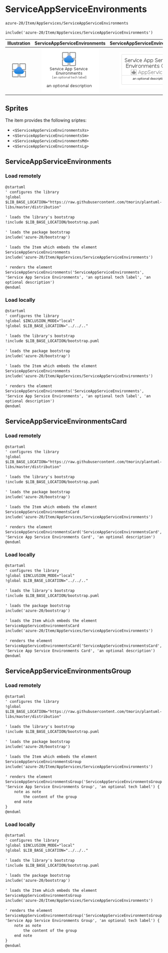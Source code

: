 # ServiceAppServiceEnvironments


```text
azure-20/Item/AppServices/ServiceAppServiceEnvironments
```

```text
include('azure-20/Item/AppServices/ServiceAppServiceEnvironments')
```



| Illustration | ServiceAppServiceEnvironments | ServiceAppServiceEnvironmentsCard | ServiceAppServiceEnvironmentsGroup |
| :---: | :---: | :---: | :---: |
| ![illustration for Illustration](../../../azure-20/Item/AppServices/ServiceAppServiceEnvironments.png) | ![illustration for ServiceAppServiceEnvironments](../../../azure-20/Item/AppServices/ServiceAppServiceEnvironments.Local.png) | ![illustration for ServiceAppServiceEnvironmentsCard](../../../azure-20/Item/AppServices/ServiceAppServiceEnvironmentsCard.Local.png) | ![illustration for ServiceAppServiceEnvironmentsGroup](../../../azure-20/Item/AppServices/ServiceAppServiceEnvironmentsGroup.Local.png) |



## Sprites
The item provides the following sriptes:

- `<$ServiceAppServiceEnvironmentsXs>`
- `<$ServiceAppServiceEnvironmentsSm>`
- `<$ServiceAppServiceEnvironmentsMd>`
- `<$ServiceAppServiceEnvironmentsLg>`





## ServiceAppServiceEnvironments

### Load remotely
```plantuml
@startuml
' configures the library
!global $LIB_BASE_LOCATION="https://raw.githubusercontent.com/tmorin/plantuml-libs/master/distribution"

' loads the library's bootstrap
!include $LIB_BASE_LOCATION/bootstrap.puml

' loads the package bootstrap
include('azure-20/bootstrap')

' loads the Item which embeds the element ServiceAppServiceEnvironments
include('azure-20/Item/AppServices/ServiceAppServiceEnvironments')

' renders the element
ServiceAppServiceEnvironments('ServiceAppServiceEnvironments', 'Service App Service Environments', 'an optional tech label', 'an optional description')
@enduml
```

### Load locally
```plantuml
@startuml
' configures the library
!global $INCLUSION_MODE="local"
!global $LIB_BASE_LOCATION="../../.."

' loads the library's bootstrap
!include $LIB_BASE_LOCATION/bootstrap.puml

' loads the package bootstrap
include('azure-20/bootstrap')

' loads the Item which embeds the element ServiceAppServiceEnvironments
include('azure-20/Item/AppServices/ServiceAppServiceEnvironments')

' renders the element
ServiceAppServiceEnvironments('ServiceAppServiceEnvironments', 'Service App Service Environments', 'an optional tech label', 'an optional description')
@enduml
```

## ServiceAppServiceEnvironmentsCard

### Load remotely
```plantuml
@startuml
' configures the library
!global $LIB_BASE_LOCATION="https://raw.githubusercontent.com/tmorin/plantuml-libs/master/distribution"

' loads the library's bootstrap
!include $LIB_BASE_LOCATION/bootstrap.puml

' loads the package bootstrap
include('azure-20/bootstrap')

' loads the Item which embeds the element ServiceAppServiceEnvironmentsCard
include('azure-20/Item/AppServices/ServiceAppServiceEnvironments')

' renders the element
ServiceAppServiceEnvironmentsCard('ServiceAppServiceEnvironmentsCard', 'Service App Service Environments Card', 'an optional description')
@enduml
```

### Load locally
```plantuml
@startuml
' configures the library
!global $INCLUSION_MODE="local"
!global $LIB_BASE_LOCATION="../../.."

' loads the library's bootstrap
!include $LIB_BASE_LOCATION/bootstrap.puml

' loads the package bootstrap
include('azure-20/bootstrap')

' loads the Item which embeds the element ServiceAppServiceEnvironmentsCard
include('azure-20/Item/AppServices/ServiceAppServiceEnvironments')

' renders the element
ServiceAppServiceEnvironmentsCard('ServiceAppServiceEnvironmentsCard', 'Service App Service Environments Card', 'an optional description')
@enduml
```

## ServiceAppServiceEnvironmentsGroup

### Load remotely
```plantuml
@startuml
' configures the library
!global $LIB_BASE_LOCATION="https://raw.githubusercontent.com/tmorin/plantuml-libs/master/distribution"

' loads the library's bootstrap
!include $LIB_BASE_LOCATION/bootstrap.puml

' loads the package bootstrap
include('azure-20/bootstrap')

' loads the Item which embeds the element ServiceAppServiceEnvironmentsGroup
include('azure-20/Item/AppServices/ServiceAppServiceEnvironments')

' renders the element
ServiceAppServiceEnvironmentsGroup('ServiceAppServiceEnvironmentsGroup', 'Service App Service Environments Group', 'an optional tech label') {
    note as note
        the content of the group
    end note
}
@enduml
```

### Load locally
```plantuml
@startuml
' configures the library
!global $INCLUSION_MODE="local"
!global $LIB_BASE_LOCATION="../../.."

' loads the library's bootstrap
!include $LIB_BASE_LOCATION/bootstrap.puml

' loads the package bootstrap
include('azure-20/bootstrap')

' loads the Item which embeds the element ServiceAppServiceEnvironmentsGroup
include('azure-20/Item/AppServices/ServiceAppServiceEnvironments')

' renders the element
ServiceAppServiceEnvironmentsGroup('ServiceAppServiceEnvironmentsGroup', 'Service App Service Environments Group', 'an optional tech label') {
    note as note
        the content of the group
    end note
}
@enduml
```

